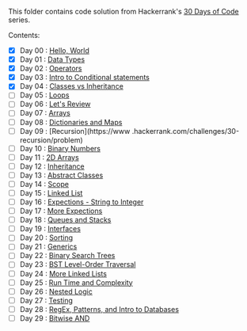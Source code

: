 This folder contains code solution from Hackerrank's [30 Days of Code](https://www.hackerrank.com/domains/tutorials/30-days-of-code) series.

Contents:
- [x] Day 00 : [Hello, World](https://www.hackerrank.com/challenges/30-hello-world/problem) 
- [x] Day 01 : [Data Types](https://www.hackerrank.com/challenges/30-data-types/problem) 
- [x] Day 02 : [Operators](https://www.hackerrank.com/challenges/30-operators/problem) 
- [x] Day 03 : [Intro to Conditional statements](https://www.hackerrank.com/challenges/30-conditional-statements/problem) 
- [x] Day 04 : [Classes vs Inheritance](https://www.hackerrank.com/challenges/30-class-vs-instance/problem) 
- [ ] Day 05 : [Loops](https://www.hackerrank.com/challenges/30-loops/problem)
- [ ] Day 06 : [Let's Review](https://www.hackerrank.com/challenges/30-review-loop/problem)
- [ ] Day 07 : [Arrays](https://www.hackerrank.com/challenges/30-arrays/problem)
- [ ] Day 08 : [Dictionaries and Maps](https://www.hackerrank.com/challenges/30-dictionaries-and-maps/problem)
- [ ] Day 09 : [Recursion](https://www .hackerrank.com/challenges/30-recursion/problem)
- [ ] Day 10 : [Binary Numbers](https://www.hackerrank.com/challenges/30-binary-numbers/problem)
- [ ] Day 11 : [2D Arrays](https://www.hackerrank.com/challenges/30-2d-arrays/problem)
- [ ] Day 12 : [Inheritance](https://www.hackerrank.com/challenges/30-inheritance/problem)
- [ ] Day 13 : [Abstract Classes](https://www.hackerrank.com/challenges/30-abstract-classes/problem)
- [ ] Day 14 : [Scope](https://www.hackerrank.com/challenges/30-scope/problem)
- [ ] Day 15 : [Linked List](https://www.hackerrank.com/challenges/30-linked-list/problem)
- [ ] Day 16 : [Expections - String to Integer](https://www.hackerrank.com/challenges/30-exceptions-string-to-integer/problem)
- [ ] Day 17 : [More Expections](https://www.hackerrank.com/challenges/30-more-exceptions/problem)
- [ ] Day 18 : [Queues and Stacks](https://www.hackerrank.com/challenges/30-queues-stacks/problem)
- [ ] Day 19 : [Interfaces](https://www.hackerrank.com/challenges/30-interfaces/problem)
- [ ] Day 20 : [Sorting](https://www.hackerrank.com/challenges/30-sorting/problem)
- [ ] Day 21 : [Generics](https://www.hackerrank.com/challenges/30-generics/problem)
- [ ] Day 22 : [Binary Search Trees](https://www.hackerrank.com/challenges/30-binary-search-trees/problem)
- [ ] Day 23 : [BST Level-Order Traversal](https://www.hackerrank.com/challenges/30-binary-trees/problem)
- [ ] Day 24 : [More Linked Lists](https://www.hackerrank.com/challenges/30-linked-list-deletion/problem)
- [ ] Day 25 : [Run Time and Complexity](https://www.hackerrank.com/challenges/30-running-time-and-complexity/problem)
- [ ] Day 26 : [Nested Logic](https://www.hackerrank.com/challenges/30-nested-logic/problem)
- [ ] Day 27 : [Testing](https://www.hackerrank.com/challenges/30-testing/problem)
- [ ] Day 28 : [RegEx, Patterns, and Intro to Databases](https://www.hackerrank.com/challenges/30-regex-patterns/problem)
- [ ] Day 29 : [Bitwise AND](https://www.hackerrank.com/challenges/30-bitwise-and/problem)